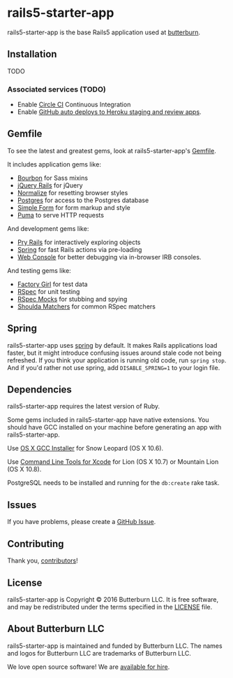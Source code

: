 # rails5-starter-app

rails5-starter-app is the base Rails5 application used at
[butterburn](http://www.butterburn.co/).

## Installation

TODO

### Associated services (TODO)

* Enable [Circle CI](https://circleci.com/) Continuous Integration
* Enable [GitHub auto deploys to Heroku staging and review
    apps](https://dashboard.heroku.com/apps/app-name-staging/deploy/github).

## Gemfile

To see the latest and greatest gems, look at rails5-starter-app's
[Gemfile](templates/Gemfile.erb).

It includes application gems like:

* [Bourbon](https://github.com/thoughtbot/bourbon) for Sass mixins
* [jQuery Rails](https://github.com/rails/jquery-rails) for jQuery
* [Normalize](https://necolas.github.io/normalize.css/) for resetting browser styles
* [Postgres](https://github.com/ged/ruby-pg) for access to the Postgres database
* [Simple Form](https://github.com/plataformatec/simple_form) for form markup
  and style
* [Puma](https://github.com/puma/puma) to serve HTTP requests

And development gems like:

* [Pry Rails](https://github.com/rweng/pry-rails) for interactively exploring
  objects
* [Spring](https://github.com/rails/spring) for fast Rails actions via
  pre-loading
* [Web Console](https://github.com/rails/web-console) for better debugging via
  in-browser IRB consoles.

And testing gems like:

* [Factory Girl](https://github.com/thoughtbot/factory_girl) for test data
* [RSpec](https://github.com/rspec/rspec) for unit testing
* [RSpec Mocks](https://github.com/rspec/rspec-mocks) for stubbing and spying
* [Shoulda Matchers](https://github.com/thoughtbot/shoulda-matchers) for common
  RSpec matchers

## Spring

rails5-starter-app uses [spring](https://github.com/rails/spring) by default.
It makes Rails applications load faster, but it might introduce confusing issues around stale code not being refreshed.
If you think your application is running old code, run `spring stop`.
And if you'd rather not use spring, add `DISABLE_SPRING=1` to your login file.

## Dependencies

rails5-starter-app requires the latest version of Ruby.

Some gems included in rails5-starter-app have native extensions. You should have GCC
installed on your machine before generating an app with rails5-starter-app.

Use [OS X GCC Installer](https://github.com/kennethreitz/osx-gcc-installer/) for
Snow Leopard (OS X 10.6).

Use [Command Line Tools for Xcode](https://developer.apple.com/downloads/index.action)
for Lion (OS X 10.7) or Mountain Lion (OS X 10.8).

PostgreSQL needs to be installed and running for the `db:create` rake task.

## Issues

If you have problems, please create a
[GitHub Issue](https://github.com/malachaifrazier/rails5-starter-app/issues).

## Contributing

Thank you, [contributors]!

[contributors]: https://github.com/malachaifrazier/rails5-starter-app/graphs/contributors

## License

rails5-starter-app is Copyright © 2016 Butterburn LLC.
It is free software,
and may be redistributed under the terms specified in the [LICENSE] file.

[LICENSE]: LICENSE

## About Butterburn LLC

rails5-starter-app is maintained and funded by Butterburn LLC.
The names and logos for Butterburn LLC are trademarks of Butterburn LLC.

We love open source software!
We are [available for hire][hire].

[hire]: http://www.butterburn.co/